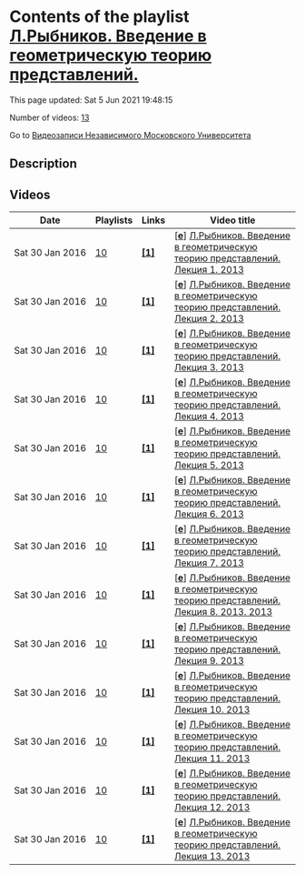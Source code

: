 # Contents of the playlist [Л.Рыбников. Введение в геометрическую теорию представлений.](https://www.youtube.com/playlist?list=PLp9ABVh6_x4EMEr37PtiyHftDCaB2tlrz)

This page updated: Sat 5 Jun 2021 19:48:15

Number of videos: [13](#videos)

Go to [Видеозаписи Независимого Московского Университета](../README.md)

## Description



## Videos

|Date|Playlists|Links|Video title|
|---|---|---|---|
| Sat&nbsp;30&nbsp;Jan&nbsp;2016 | [10](../playlists/10 "Л.Рыбников. Введение в геометрическую теорию представлений.") | [**[1]**](http://ium.mccme.ru/s13/rybnikov.html) | [[**e**](https://studio.youtube.com/video/fCAZtqDsQP0/edit "Edit")] [Л.Рыбников. Введение в геометрическую теорию представлений. Лекция 1. 2013](https://www.youtube.com/watch?v=fCAZtqDsQP0&list=PLp9ABVh6_x4EMEr37PtiyHftDCaB2tlrz "Введение в геометрическую теорию представлений. Лекция 1. &#013;Спецкурс рекомендован для 2-5 курса.&#013;Независимый Московский Университет &#013;Москва, Большой Власьевский пер., 11, 303, 12 февраля 2013, 19:20&#013;Подробнее о курсе: http://ium.mccme.ru/s13/rybnikov.html") |
| Sat&nbsp;30&nbsp;Jan&nbsp;2016 | [10](../playlists/10 "Л.Рыбников. Введение в геометрическую теорию представлений.") | [**[1]**](http://ium.mccme.ru/s13/rybnikov.html) | [[**e**](https://studio.youtube.com/video/t_CrgJKoBoU/edit "Edit")] [Л.Рыбников. Введение в геометрическую теорию представлений. Лекция 2. 2013](https://www.youtube.com/watch?v=t_CrgJKoBoU&list=PLp9ABVh6_x4EMEr37PtiyHftDCaB2tlrz "Введение в геометрическую теорию представлений. Лекция 2. &#013;Спецкурс рекомендован для 2-5 курса.&#013;Независимый Московский Университет &#013;Москва, Большой Власьевский пер., 11, 303, 19 февраля 2013, 19:20&#013;Подробнее о курсе: http://ium.mccme.ru/s13/rybnikov.html") |
| Sat&nbsp;30&nbsp;Jan&nbsp;2016 | [10](../playlists/10 "Л.Рыбников. Введение в геометрическую теорию представлений.") | [**[1]**](http://ium.mccme.ru/s13/rybnikov.html) | [[**e**](https://studio.youtube.com/video/WRaOn1786Ro/edit "Edit")] [Л.Рыбников. Введение в геометрическую теорию представлений. Лекция 3. 2013](https://www.youtube.com/watch?v=WRaOn1786Ro&list=PLp9ABVh6_x4EMEr37PtiyHftDCaB2tlrz "Введение в геометрическую теорию представлений. Лекция 3. &#013;Спецкурс рекомендован для 2-5 курса.&#013;Независимый Московский Университет &#013;Москва, Большой Власьевский пер., 11, 303, 26 февраля 2013, 19:20&#013;Подробнее о курсе: http://ium.mccme.ru/s13/rybnikov.html") |
| Sat&nbsp;30&nbsp;Jan&nbsp;2016 | [10](../playlists/10 "Л.Рыбников. Введение в геометрическую теорию представлений.") | [**[1]**](http://ium.mccme.ru/s13/rybnikov.html) | [[**e**](https://studio.youtube.com/video/fYzpVcUGsF0/edit "Edit")] [Л.Рыбников. Введение в геометрическую теорию представлений. Лекция 4. 2013](https://www.youtube.com/watch?v=fYzpVcUGsF0&list=PLp9ABVh6_x4EMEr37PtiyHftDCaB2tlrz "Введение в геометрическую теорию представлений. Лекция 4. &#013;Спецкурс рекомендован для 2-5 курса.&#013;Независимый Московский Университет &#013;Москва, Большой Власьевский пер., 11, 303, 5 марта 2013, 19:20&#013;Подробнее о курсе: http://ium.mccme.ru/s13/rybnikov.html") |
| Sat&nbsp;30&nbsp;Jan&nbsp;2016 | [10](../playlists/10 "Л.Рыбников. Введение в геометрическую теорию представлений.") | [**[1]**](http://ium.mccme.ru/s13/rybnikov.html) | [[**e**](https://studio.youtube.com/video/oEpg1wBP5VY/edit "Edit")] [Л.Рыбников. Введение в геометрическую теорию представлений. Лекция 5. 2013](https://www.youtube.com/watch?v=oEpg1wBP5VY&list=PLp9ABVh6_x4EMEr37PtiyHftDCaB2tlrz "Введение в геометрическую теорию представлений. Лекция 5. &#013;Спецкурс рекомендован для 2-5 курса.&#013;Независимый Московский Университет &#013;Москва, Большой Власьевский пер., 11, 303, 12 марта 2013, 19:20&#013;Подробнее о курсе: http://ium.mccme.ru/s13/rybnikov.html") |
| Sat&nbsp;30&nbsp;Jan&nbsp;2016 | [10](../playlists/10 "Л.Рыбников. Введение в геометрическую теорию представлений.") | [**[1]**](http://ium.mccme.ru/s13/rybnikov.html) | [[**e**](https://studio.youtube.com/video/ZphNdRi7VhY/edit "Edit")] [Л.Рыбников. Введение в геометрическую теорию представлений. Лекция 6. 2013](https://www.youtube.com/watch?v=ZphNdRi7VhY&list=PLp9ABVh6_x4EMEr37PtiyHftDCaB2tlrz "Введение в геометрическую теорию представлений. Лекция 6. &#013;Спецкурс рекомендован для 2-5 курса.&#013;Независимый Московский Университет &#013;Москва, Большой Власьевский пер., 11, 303, 19 марта 2013, 19:20&#013;Подробнее о курсе: http://ium.mccme.ru/s13/rybnikov.html") |
| Sat&nbsp;30&nbsp;Jan&nbsp;2016 | [10](../playlists/10 "Л.Рыбников. Введение в геометрическую теорию представлений.") | [**[1]**](http://ium.mccme.ru/s13/rybnikov.html) | [[**e**](https://studio.youtube.com/video/ItrpfejovHg/edit "Edit")] [Л.Рыбников. Введение в геометрическую теорию представлений. Лекция 7. 2013](https://www.youtube.com/watch?v=ItrpfejovHg&list=PLp9ABVh6_x4EMEr37PtiyHftDCaB2tlrz "Введение в геометрическую теорию представлений. Лекция 7. &#013;Спецкурс рекомендован для 2-5 курса.&#013;Независимый Московский Университет &#013;Москва, Большой Власьевский пер., 11, 303, 26 марта 2013, 19:20&#013;Подробнее о курсе: http://ium.mccme.ru/s13/rybnikov.html") |
| Sat&nbsp;30&nbsp;Jan&nbsp;2016 | [10](../playlists/10 "Л.Рыбников. Введение в геометрическую теорию представлений.") | [**[1]**](http://ium.mccme.ru/s13/rybnikov.html) | [[**e**](https://studio.youtube.com/video/tqXnj8OfwGg/edit "Edit")] [Л.Рыбников. Введение в геометрическую теорию представлений. Лекция 8. 2013. 2013](https://www.youtube.com/watch?v=tqXnj8OfwGg&list=PLp9ABVh6_x4EMEr37PtiyHftDCaB2tlrz "Введение в геометрическую теорию представлений. Лекция 8. &#013;Спецкурс рекомендован для 2-5 курса.&#013;Независимый Московский Университет &#013;Москва, Большой Власьевский пер., 11, 303, 2 апреля 2013, 19:20&#013;Подробнее о курсе: http://ium.mccme.ru/s13/rybnikov.html") |
| Sat&nbsp;30&nbsp;Jan&nbsp;2016 | [10](../playlists/10 "Л.Рыбников. Введение в геометрическую теорию представлений.") | [**[1]**](http://ium.mccme.ru/s13/rybnikov.html) | [[**e**](https://studio.youtube.com/video/p_YgqLMf8uM/edit "Edit")] [Л.Рыбников. Введение в геометрическую теорию представлений. Лекция 9. 2013](https://www.youtube.com/watch?v=p_YgqLMf8uM&list=PLp9ABVh6_x4EMEr37PtiyHftDCaB2tlrz "Введение в геометрическую теорию представлений. Лекция 9. &#013;Спецкурс рекомендован для 2-5 курса.&#013;Независимый Московский Университет &#013;Москва, Большой Власьевский пер., 11, 303, 9 апреля 2013, 19:20&#013;Подробнее о курсе: http://ium.mccme.ru/s13/rybnikov.html") |
| Sat&nbsp;30&nbsp;Jan&nbsp;2016 | [10](../playlists/10 "Л.Рыбников. Введение в геометрическую теорию представлений.") | [**[1]**](http://ium.mccme.ru/s13/rybnikov.html) | [[**e**](https://studio.youtube.com/video/3w01Bil-vWk/edit "Edit")] [Л.Рыбников. Введение в геометрическую теорию представлений. Лекция 10. 2013](https://www.youtube.com/watch?v=3w01Bil-vWk&list=PLp9ABVh6_x4EMEr37PtiyHftDCaB2tlrz "Введение в геометрическую теорию представлений. Лекция 10. &#013;Спецкурс рекомендован для 2-5 курса.&#013;Независимый Московский Университет &#013;Москва, Большой Власьевский пер., 11, 303, 16 апреля 2013, 19:20&#013;Подробнее о курсе: http://ium.mccme.ru/s13/rybnikov.html") |
| Sat&nbsp;30&nbsp;Jan&nbsp;2016 | [10](../playlists/10 "Л.Рыбников. Введение в геометрическую теорию представлений.") | [**[1]**](http://ium.mccme.ru/s13/rybnikov.html) | [[**e**](https://studio.youtube.com/video/LIc96uV-K94/edit "Edit")] [Л.Рыбников. Введение в геометрическую теорию представлений. Лекция 11. 2013](https://www.youtube.com/watch?v=LIc96uV-K94&list=PLp9ABVh6_x4EMEr37PtiyHftDCaB2tlrz "Введение в геометрическую теорию представлений. Лекция 11. &#013;Спецкурс рекомендован для 2-5 курса.&#013;Независимый Московский Университет &#013;Москва, Большой Власьевский пер., 11, 303, 23 апреля 2013, 19:20&#013;Подробнее о курсе: http://ium.mccme.ru/s13/rybnikov.html") |
| Sat&nbsp;30&nbsp;Jan&nbsp;2016 | [10](../playlists/10 "Л.Рыбников. Введение в геометрическую теорию представлений.") | [**[1]**](http://ium.mccme.ru/s13/rybnikov.html) | [[**e**](https://studio.youtube.com/video/bUoL_4RpmtI/edit "Edit")] [Л.Рыбников. Введение в геометрическую теорию представлений. Лекция 12. 2013](https://www.youtube.com/watch?v=bUoL_4RpmtI&list=PLp9ABVh6_x4EMEr37PtiyHftDCaB2tlrz "Введение в геометрическую теорию представлений. Лекция 12. &#013;Спецкурс рекомендован для 2-5 курса.&#013;Независимый Московский Университет &#013;Москва, Большой Власьевский пер., 11, 303, 14 мая 2013, 19:20&#013;Подробнее о курсе: http://ium.mccme.ru/s13/rybnikov.html") |
| Sat&nbsp;30&nbsp;Jan&nbsp;2016 | [10](../playlists/10 "Л.Рыбников. Введение в геометрическую теорию представлений.") | [**[1]**](http://ium.mccme.ru/s13/rybnikov.html) | [[**e**](https://studio.youtube.com/video/X84KjD4KVFw/edit "Edit")] [Л.Рыбников. Введение в геометрическую теорию представлений. Лекция 13. 2013](https://www.youtube.com/watch?v=X84KjD4KVFw&list=PLp9ABVh6_x4EMEr37PtiyHftDCaB2tlrz "Введение в геометрическую теорию представлений. Лекция 13. &#013;Спецкурс рекомендован для 2-5 курса.&#013;Независимый Московский Университет &#013;Москва, Большой Власьевский пер., 11, 303, 21 маяя 2013, 19:20&#013;Подробнее о курсе: http://ium.mccme.ru/s13/rybnikov.html") |
